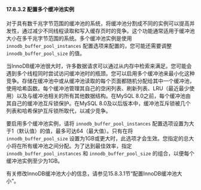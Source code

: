 #### 17.8.3.2 配置多个缓冲池实例

对于具有数千兆字节范围的缓冲池的系统，将缓冲池分割成不同的实例可以提高并发性，通过减少不同线程读取和写入缓存页时的竞争。这个功能通常适用于缓冲池大小在多千兆字节范围的系统。多个缓冲池实例是使用 `innodb_buffer_pool_instances` 配置选项来配置的，您可能还需要调整 `innodb_buffer_pool_size` 的值。

当InnoDB缓冲池很大时，许多数据请求可以通过从内存中检索来满足。您可能会遇到多个线程同时尝试访问缓冲池时的瓶颈。您可以启用多个缓冲池来最小化这种竞争。存储在缓冲池中或从缓冲池读取的每个页面都随机分配给其中一个缓冲池，使用哈希函数。每个缓冲池管理其自己的空闲列表、刷新列表、LRU（最近最少使用）以及与缓冲池相关的所有其他数据结构。在MySQL 8.0之前，每个缓冲池由其自己的缓冲池互斥锁保护。在MySQL 8.0及以后版本中，缓冲池互斥锁被几个列表和哈希保护互斥锁所取代，以减少竞争。

要启用多个缓冲池实例，请将 `innodb_buffer_pool_instances` 配置选项设置为大于1（默认值）的值，最多可达64（最大值）。只有在将 `innodb_buffer_pool_size` 设置为1GB或更大时，此选项才会生效。您指定的总大小将在所有缓冲池之间分配。为了达到最佳效率，指定 `innodb_buffer_pool_instances` 和 `innodb_buffer_pool_size` 的组合，以便每个缓冲池实例至少为1GB。

有关修改InnoDB缓冲池大小的信息，请参见15.8.3.1节“配置InnoDB缓冲池大小”。